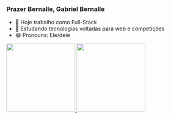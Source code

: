 ### Prazer Bernalle, Gabriel Bernalle

- 🔭 Hoje trabalho como Full-Stack
- 🌱 Estudando tecnologias voltadas para web e competições
- 😄 Pronouns: Ele/dele


<div>
 <a href="https://github.com/bernalle">
  <img height="180em" src="https://github-readme-stats.vercel.app/api?username=bernalle&show_icons=true&theme=dracula&count_private=true"/>
  <img height="180em" src="https://github-readme-stats.vercel.app/api/top-langs/?username=bernalle&show_icons=true&theme=dracula&count_private=true"/>
  

</div>
